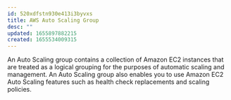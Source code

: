 ```yaml
---
id: 520xdfstn930e413i3byvxs
title: AWS Auto Scaling Group
desc: ""
updated: 1655897882215
created: 1655534009315
---
```


An Auto Scaling group contains a collection of Amazon EC2 instances that are treated as a logical grouping for the purposes of automatic scaling and management. An Auto Scaling group also enables you to use Amazon EC2 Auto Scaling features such as health check replacements and scaling policies.
